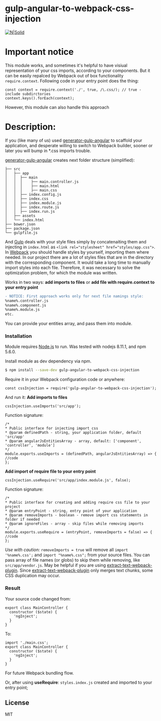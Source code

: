 # gulp-angular-to-webpack-css-injection

[![N|Solid](https://user-images.githubusercontent.com/35331661/37280452-2062eaa8-25ee-11e8-9546-0bdfec1c472f.png)](https://webpack.js.org/)


# Important notice
This module works, and sometimes it's helpful to have visiual representation of your css imports, according to your components. But it can be easily repalced by Webpack out of box functionality ```require.context```. Following code in your entry point does the thing:
```
const context = require.context('./', true, /\.css/); // true - include subdirctories
context.keys().forEach(context);
```
However, this module can also handle this approach
# Description:
If you (like many of us) used [generator-gulp-angular] to scaffold your application, and desperate willing to switch to Webpack builder, sooner or later you will bump in *.css imports trouble.

[generator-gulp-angular] creates next folder structure (simplified):

                 
    ├── src                     
    │   ├── app
    │   │  ├── main
    │   │  │    ├── main.controller.js
    │   │  │    ├── main.html
    │   │  │    ├── main.css
    │   │  ├── index.config.js
    │   │  ├── index.css
    │   │  ├── index.module.js
    │   │  ├── index.route.js
    │   │  ├── index.run.js
    │   ├── assets         
    │   └── index.html
    ├── bower.json
    ├── package.json
    └── gulpfile.js
    
And [Gulp] deals with your style files simply by concatenaiting them and injecting in `index.html` as `<link rel="stylesheet" href="styles/app.css">`.
In [Webpack] you should handle styles by yourself, importing them where needed.
In our project there are a lot of styles files that are in the directory with the corresponding component. It would take a long time to manually import styles into each file. Therefore, it was necessary to solve the optimization problem, for which the module was written.

Works in two ways: **add imports to files** or **add file with require.context to your entry point**
```diff
- NOTICE: First approach works only for next file namings style:
%name%.controller.js
%name%.component.js
%name%.module.js
etc.
```
You can provide your entities array, and pass them into module.

### Installation
Module requires [Node.js](https://nodejs.org/) to run. Was tested with nodejs 8.11.1, and npm 5.6.0.

Install module as dev dependency via npm.

```sh
$ npm install --save-dev gulp-angular-to-webpack-css-injection
```

Require it in your Webpack configuration code or anywhere:
```
const cssInjection = require('gulp-angular-to-webpack-css-injection');
```
And run it:
**Add imports to files** 
```
cssInjection.useImports('src/app');
```
Function signature:
```
/*
* Public interface for injecting import css
* @param definedPath - string, your application folder, default 'src/app'
* @param angularJsEntitiesArray - array, default: ['component', 'controller', 'module']
*/
module.exports.useImports = (definedPath, angularJsEntitiesArray) => {
//code
};
```
**Add import of require file to your entry point** 
```
cssInjection.useRequire('src/app/index.module.js', false);
```
Function signature:
```
/*
* Public interface for creating and adding require css file to your project
* @param entryPoint - string, entry point of your application
* @param removeImports - boolean - remove import css statements in folder if needed
* @param ignoreFiles - array - skip files while removing imports
*/
module.exports.useRequire = (entryPoint, removeImports = false) => {
//code
};
```
*Use with caution:* `removeImports = true` will remove all `import '%name%.css';` and `import "%name%.css";` from your source files. You can pass array of file names (or globs) to skip them while removing, like `src/app/vendor.js`.
May be helpful if you are using [extract-text-webpack-plugin].
Since [extract-text-webpack-plugin] only merges text chunks, some CSS duplication may occur.
### Result
Your source code changed from:
```
export class MainController {
  constructor ($state) {
    'ngInject';
  }
}
```
To:
```
import './main.css';
export class MainController {
  constructor ($state) {
    'ngInject';
  }
}
```
For future Webpack bundling flow.

Or, after using **useRequire**: `styles.index.js` created and imported to your entry point;

License
----

MIT


[//]: # (These are reference links used in the body of this note and get stripped out when the markdown processor does its job. There is no need to format nicely because it shouldn't be seen. Thanks SO - http://stackoverflow.com/questions/4823468/store-comments-in-markdown-syntax)

   [node.js]: <http://nodejs.org>
   [AngularJS]: <http://angularjs.org>
   [Gulp]: <http://gulpjs.com>
   [Webpack]: <https://webpack.js.org/>
   [generator-gulp-angular]: <https://github.com/Swiip/generator-gulp-angular>
   [extract-text-webpack-plugin]: <https://www.npmjs.com/package/extract-text-webpack-plugin>
